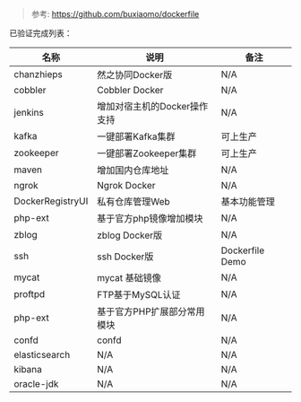 > 参考: https://github.com/buxiaomo/dockerfile

已验证完成列表：

| 名称          | 说明             | 备注 |
| ------------- | ---------------- | ---- |
| chanzhieps    | 然之协同Docker版 | N/A  |
| cobbler | Cobbler Docker    | N/A  |
| jenkins     | 增加对宿主机的Docker操作支持 | N/A |
| kafka   | 一键部署Kafka集群|可上生产|
| zookeeper   | 一键部署Zookeeper集群|可上生产|
| maven   | 增加国内仓库地址 |N/A|
| ngrok   | Ngrok Docker |N/A|
| DockerRegistryUI   | 私有仓库管理Web |基本功能管理|
| php-ext   | 基于官方php镜像增加模块 | N/A |
| zblog   | zblog Docker版 | N/A |
| ssh   | ssh Docker版 | Dockerfile Demo |
| mycat   | mycat 基础镜像 | N/A |
| proftpd   | FTP基于MySQL认证 | N/A |
| php-ext   | 基于官方PHP扩展部分常用模块 | N/A |
| confd   | confd | N/A |
| elasticsearch   | N/A | N/A |
| kibana   | N/A | N/A |
| oracle-jdk   | N/A | N/A |

<!-- | KafkaEagle   | Kafka监控工具 |N/A| -->

<!-- ```
FROM java:8u111-jdk as builder
COPY . /app
RUN maven /app/file
RUN CGO_ENABLED=0 GOOS=linux go build -a -installsuffix cgo -o app .

FROM alpine:latest
COPY --from=builder /app/jarfile/
CMD ["./app"]
``` -->
